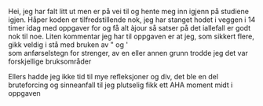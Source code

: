 Hei, jeg har falt litt ut men er på vei til og hente meg inn igjenn på studiene igjen. 
Håper koden er tilfredstillende nok, jeg har stanget hodet i veggen i 14 timer idag med oppgaver for og få alt àjour så satser på det iallefall er godt nok til noe. 
Liten kommentar jeg har til oppgaven er at jeg, som sikkert flere, gikk veldig i stå med bruken av " og '  
som anførselstegn for strenger, av en eller annen grunn trodde jeg det var forskjellige bruksområder 

Ellers hadde jeg ikke tid til mye refleksjoner og div, det ble en del bruteforcing og sinneanfall til jeg plutselig fikk ett AHA moment midt i oppgaven

